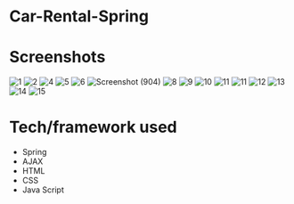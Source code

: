 # Car-Rental-Spring

# Screenshots
![1](https://user-images.githubusercontent.com/73926739/126005354-89e091d0-9f00-489f-b788-6d9bb65903a3.png)
![2](https://user-images.githubusercontent.com/73926739/126005385-ee2e08a9-2e62-4a02-b3b6-a17a1e194d79.png)
![4](https://user-images.githubusercontent.com/73926739/126005394-5ec8f3b8-6807-462e-842e-9b4112a5f5c4.png)
![5](https://user-images.githubusercontent.com/73926739/126005396-082e731c-1a7d-4f36-9821-705ab532471d.png)
![6](https://user-images.githubusercontent.com/73926739/126005401-9ed69f10-a88a-443f-9301-434edf7d62ab.png)
![Screenshot (904)](https://user-images.githubusercontent.com/73926739/127326289-3e47cd87-7657-4ec6-8d6a-0ce0da3642d6.png)
![8](https://user-images.githubusercontent.com/73926739/126005408-fdb08936-246f-4bbd-8a57-f727682539dd.png)
![9](https://user-images.githubusercontent.com/73926739/126005411-b41412ac-caa4-48ee-8758-32c71fbf694c.png)
![10](https://user-images.githubusercontent.com/73926739/126005412-c0315c0e-39d0-473d-a3d4-c1fb23075737.png)
![11](https://user-images.githubusercontent.com/73926739/126028919-7db6821e-2f48-42ac-a891-05dd986519f7.png)
![11](https://user-images.githubusercontent.com/73926739/126005415-76551a79-156a-47d1-83e3-87c70c17a87b.png)
![12](https://user-images.githubusercontent.com/73926739/126028911-59a5465b-c058-43cd-9434-0de077cf5d78.png)
![13](https://user-images.githubusercontent.com/73926739/126028913-7a71834a-2542-43f3-9d42-d6704e0e7efd.png)
![14](https://user-images.githubusercontent.com/73926739/126028914-7906cd89-0ee7-4655-a86d-a1b53a1c2c60.png)
![15](https://user-images.githubusercontent.com/73926739/126028918-e2a32b23-59c5-4968-a3bb-f62bf0a357e7.png)



# Tech/framework used
* Spring
* AJAX
* HTML
* CSS
* Java Script
